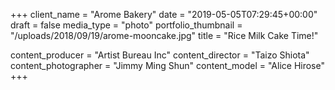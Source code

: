 +++
client_name = "Arome Bakery"
date = "2019-05-05T07:29:45+00:00"
draft = false
media_type = "photo"
portfolio_thumbnail = "/uploads/2018/09/19/arome-mooncake.jpg"
title = "Rice Milk Cake Time!"

content_producer = "Artist Bureau Inc"
content_director = "Taizo Shiota"
content_photographer = "Jimmy Ming Shun"
content_model = "Alice Hirose"
+++
